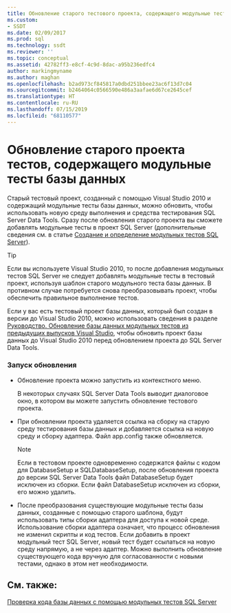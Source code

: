 ```yaml
---
title: Обновление старого тестового проекта, содержащего модульные тесты базы данных | Документация Майкрософт
ms.custom:
- SSDT
ms.date: 02/09/2017
ms.prod: sql
ms.technology: ssdt
ms.reviewer: ''
ms.topic: conceptual
ms.assetid: 42782ff3-e8cf-4c9d-8dac-a95b236edfc4
author: markingmyname
ms.author: maghan
ms.openlocfilehash: b2ad973cf845817a0dbd251bbee23ac6f13d7c04
ms.sourcegitcommit: b2464064c0566590e486a3aafae6d67ce2645cef
ms.translationtype: HT
ms.contentlocale: ru-RU
ms.lasthandoff: 07/15/2019
ms.locfileid: "68110577"
---
```

# <a name="upgrade-an-older-test-project-containing-database-unit-tests"></a>Обновление старого проекта тестов, содержащего модульные тесты базы данных
Старый тестовый проект, созданный с помощью Visual Studio 2010 и содержащий модульные тесты базы данных, можно обновить, чтобы использовать новую среду выполнения и средства тестирования SQL Server Data Tools. Сразу после обновления старого проекта вы сможете добавлять модульные тесты в проект SQL Server (дополнительные сведения см. в статье [Создание и определение модульных тестов SQL Server](../ssdt/creating-and-defining-sql-server-unit-tests.md)).  
  
> [!TIP]  
> Если вы используете Visual Studio 2010, то после добавления модульных тестов SQL Server не следует добавлять модульные тесты в тестовый проект, используя шаблон старого модульного теста базы данных. В противном случае потребуется снова преобразовывать проект, чтобы обеспечить правильное выполнение тестов.  
  
Если у вас есть тестовый проект базы данных, который был создан в версии до Visual Studio 2010, можно использовать сведения в разделе [Руководство. Обновление базы данных модульных тестов из предыдущих выпусков Visual Studio](https://msdn.microsoft.com/library/dd193412(VS.100).aspx), чтобы обновить проект базы данных до Visual Studio 2010 перед обновлением проекта до SQL Server Data Tools.  
  
### <a name="initiating-an-upgrade"></a>Запуск обновления  
  
-   Обновление проекта можно запустить из контекстного меню.  
  
    В некоторых случаях SQL Server Data Tools выводит диалоговое окно, в котором вы можете запустить обновление тестового проекта.  
  
-   При обновлении проекта удаляется ссылка на сборку на старую среду тестирования базы данных и добавляется ссылка на новую среду и сборку адаптера. Файл app.config также обновляется.  
  
    > [!NOTE]  
    > Если в тестовом проекте одновременно содержатся файлы с кодом для DatabaseSetup и SQLDatabaseSetup, после обновления проекта до версии SQL Server Data Tools файл DatabaseSetup будет исключен из сборки. Если файл DatabaseSetup исключен из сборки, его можно удалить.  
  
-   После преобразования существующие модульные тесты базы данных, созданные с помощью старого шаблона, будут использовать типы сборки адаптера для доступа к новой среде. Использование сборки адаптера означает, что процесс обновления не изменил скрипты и код тестов. Если добавить в проект модульный тест SQL Server, новый тест будет ссылаться на новую среду напрямую, а не через адаптер. Можно выполнить обновление существующего кода вручную для согласованности с новыми тестами, однако в этом нет необходимости.  
  
## <a name="see-also"></a>См. также:  
[Проверка кода базы данных с помощью модульных тестов SQL Server](../ssdt/verifying-database-code-by-using-sql-server-unit-tests.md)  
  
